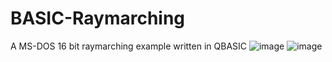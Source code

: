 # BASIC-Raymarching
A MS-DOS 16 bit raymarching example written in QBASIC
![image](https://github.com/user-attachments/assets/61657f7b-6deb-49bd-ab54-1e626b33a5bf)
![image](https://github.com/user-attachments/assets/9a267bb4-4f38-4ac9-b15b-27e0838da984)
